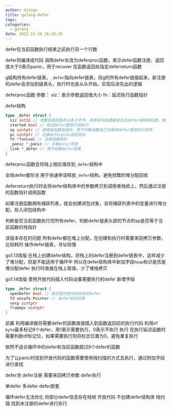 ```yaml
---
author: djaigo
title: golang-defer
tags:
categories:
  - golang
date: 2022-11-28 16:34:29
---
```


defer在当前函数执行结束之前执行另一个行数

defer将编译成代码
调用defer处改为deferproc函数，表示defer函数注册，返回值大于0表示panic，用于recover
在函数返回处指定deferreturn函数

g结构持有defer链表，`_defer`指向defer链表，将g的所有defer链接起来，新注册的defer会添加到链表头，执行时也是从头开始，实现后进先出的逻辑

deferproc函数
参数：
siz：表示参数返回值大小
fn：延迟执行函数指针

defer结构
```go
type _defer struct {
  siz int32 // 参数和返回值共占多少字节，具体空间会直接挂在在defer结构体后面，用于调用时快速赋值，执行时拷贝到调用者参数与返回值空间
  started bool // 标记defer是否已经执行
  sp uintptr // 调用者函数栈指针，用于判断函数自己注册的defer是否执行完毕
  pc uintptr // 记录deferproc返回地址
  fn *funcval // 注册函数指针
  _panic *_panic // 关联panic信息
  link *_defer // 用于挂载defer链表
}
```

deferproc函数会将栈上相应值存到`_defer`结构中

全局defer缓存池
用于快速申请释放`_defer`结构，避免频繁的堆分配回收

deferreturn执行时会将defer结构体中的参数拷贝到调用者栈帧上，然后通过注册的函数指针调用函数

如果注册函数拥有捕获列表，就会创建闭包对象，会将捕获列表中的变量进行堆分配，存入闭包结构中

判断是否当前函数执行完所有defer，判断defer链表头部的节点的sp是否等于当前函数的栈指针

该版本存在的问题
所有defer都在堆上分配，在创建和执行时需要来回拷贝参数，比较耗时
操作defer链表，寻址较慢

go1.13改版
在栈上创建defer结构，将栈上的defer注册到defer链表中，这样减少了堆分配，但是不能适用于循环中
所以在defer结构体中新加字段`heap`标识是否是堆分配defer
执行时直接在栈上取值，少了堆栈拷贝

go1.14改版
使用开放代码插入代码设置需要执行的defer
新增字段
```go
type _defer struct {
  openDefer bool // 是否是开放代码实现的defer
  fd unsafe.Pointer // defer标记位图
  varp uintptr
  framepc uintptr
}
```

前置
利用编译器将需要defer的函数直接插入到函数返回前的执行代码
利用`df byte`最多标记8个defer，用1表示需要执行，0表示不执行
执行
在执行延迟函数时需要判断df标记位，如果需要执行则将标志位置为0，避免重复执行

依然不适合循环中的defer和当前函数超过8个defer的函数

为了让panic时找到开放代码的函数需要使用栈扫描的方式去执行，通过附加字段进行查找

defer池
defer注册
  需要来回拷贝参数
defer执行

单defer
多defer
  defer嵌套

循环defer无法优化
将部分defer信息存在栈帧
开放代码
  不创建defer结构体
  栈扫描 找到未注册的defer进行执行

